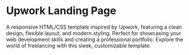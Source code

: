 # Upwork Landing Page 
 A responsive HTML/CSS template inspired by Upwork, featuring a clean design, flexible layout, and modern styling. Perfect for showcasing your web development skills and creating a professional portfolio. Explore the world of freelancing with this sleek, customizable template.
